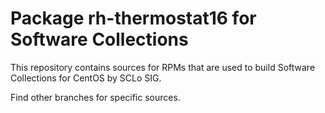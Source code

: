 # Package rh-thermostat16 for Software Collections

This repository contains sources for RPMs that are used
to build Software Collections for CentOS by SCLo SIG.

Find other branches for specific sources.
